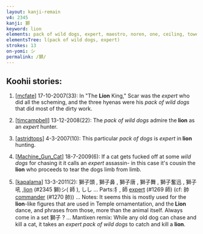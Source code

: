 ```yaml
---
layout: kanji-remain
v4: 2345
kanji: 獅
keyword: lion
elements: pack of wild dogs, expert, maestro, noren, one, ceiling, towel
elementsTree: l(pack of wild dogs, expert)
strokes: 13
on-yomi: シ
permalink: /獅/
---
```


## Koohii stories: 

1) [<a href="http://kanji.koohii.com/profile/mcfate">mcfate</a>] 17-10-2007(33): In &quot;The <strong>Lion</strong> King,&quot; Scar was the <em>expert</em> who did all the scheming, and the three hyenas were his <em>pack of wild dogs</em> that did most of the dirty work.

2) [<a href="http://kanji.koohii.com/profile/timcampbell">timcampbell</a>] 13-12-2008(22): The <em>pack of wild dogs</em> admire the<strong> lion</strong> as an <em>expert</em> hunter.

3) [<a href="http://kanji.koohii.com/profile/astridtops">astridtops</a>] 4-3-2007(10): This particular <em>pack of dogs</em> is <em>expert</em> in<strong> lion</strong> hunting.

4) [<a href="http://kanji.koohii.com/profile/Machine_Gun_Cat">Machine_Gun_Cat</a>] 18-7-2009(6): If a cat gets fucked off at some <em>wild dogs</em> for chasing it it calls an <em>expert</em> assassin- in this case it&#039;s cousin the<strong> lion</strong> who proceeds to tear the dogs limb from limb.

5) [<a href="http://kanji.koohii.com/profile/kapalama">kapalama</a>] 13-3-2011(2): 獅子頭 , 獅子鼻 , 獅子唐 , 獅子舞 , 獅子奮迅 , 獅子吼 ,<a href="../v4/2345.html">lion</a> (#2345 獅)シ( 師 ), しし ... Parts:犭, 師 <a href="../v4/1269.html">expert</a> (#1269 師) (cf: 帥 <a href="../v4/1270.html">commander</a> (#1270 帥)) ... Notes: It seems this is mostly used for the<strong> lion</strong>-like figures that are used in Temple ornamentation, and the<strong> Lion</strong> dance, and phrases from those, more than the animal itself. Always come in a set 獅子 ? ... Mantixen remix: While any old dog can chase and kill a cat, it takes an <em>expert pack of wild dogs</em> to catch and kill a <strong>lion</strong>.

